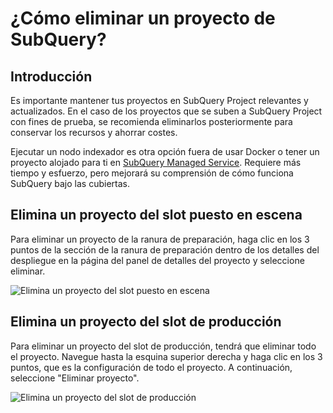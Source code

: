 # ¿Cómo eliminar un proyecto de SubQuery?

## Introducción

Es importante mantener tus proyectos en SubQuery Project relevantes y actualizados. En el caso de los proyectos que se suben a SubQuery Project con fines de prueba, se recomienda eliminarlos posteriormente para conservar los recursos y ahorrar costes.

Ejecutar un nodo indexador es otra opción fuera de usar Docker o tener un proyecto alojado para ti en [SubQuery Managed Service](https://managedservice.subquery.network/). Requiere más tiempo y esfuerzo, pero mejorará su comprensión de cómo funciona SubQuery bajo las cubiertas.

## Elimina un proyecto del slot puesto en escena

Para eliminar un proyecto de la ranura de preparación, haga clic en los 3 puntos de la sección de la ranura de preparación dentro de los detalles del despliegue en la página del panel de detalles del proyecto y seleccione eliminar.

![Elimina un proyecto del slot puesto en escena](/assets/img/delete_staging.png)

## Elimina un proyecto del slot de producción

Para eliminar un proyecto del slot de producción, tendrá que eliminar todo el proyecto. Navegue hasta la esquina superior derecha y haga clic en los 3 puntos, que es la configuración de todo el proyecto. A continuación, seleccione "Eliminar proyecto".

![Elimina un proyecto del slot de producción](/assets/img/delete_production.png)
